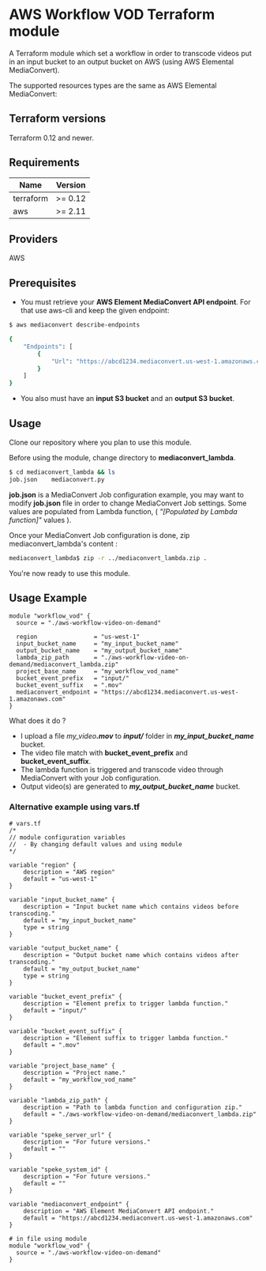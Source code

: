 # AWS Workflow VOD Terraform module

A Terraform module which set a workflow in order to transcode videos put in an input bucket to an output bucket on AWS (using AWS Elemental MediaConvert).

The supported resources types are the same as AWS Elemental MediaConvert:

## Terraform versions

Terraform 0.12 and newer.

## Requirements

| Name | Version |
|------|---------|
| terraform | >= 0.12 |
| aws | >= 2.11 |

## Providers

AWS

## Prerequisites

 * You must retrieve your **AWS Element MediaConvert API endpoint**. For that use aws-cli and keep the given endpoint:
```sh
$ aws mediaconvert describe-endpoints

{
    "Endpoints": [
        {
            "Url": "https://abcd1234.mediaconvert.us-west-1.amazonaws.com"
        }
    ]
}
```

* You also must have an **input S3 bucket** and an **output S3 bucket**.

## Usage

Clone our repository where you plan to use this module.

Before using the module, change directory to **mediaconvert_lambda**.
```bash
$ cd mediaconvert_lambda && ls
job.json    mediaconvert.py
```

**job.json** is a MediaConvert Job configuration example, you may want to modify **job.json** file in order to change MediaConvert Job settings. Some values are populated from Lambda function, ( *"[Populated by Lambda function]"* values ).

Once your MediaConvert Job configuration is done, zip mediaconvert_lambda's content :
```bash
mediaconvert_lambda$ zip -r ../mediaconvert_lambda.zip .
```

You're now ready to use this module.

## Usage Example

```hcl
module "workflow_vod" {
  source = "./aws-workflow-video-on-demand"

  region                = "us-west-1"
  input_bucket_name     = "my_input_bucket_name"
  output_bucket_name    = "my_output_bucket_name"
  lambda_zip_path       = "./aws-workflow-video-on-demand/mediaconvert_lambda.zip"
  project_base_name     = "my_workflow_vod_name"
  bucket_event_prefix   = "input/"
  bucket_event_suffix   = ".mov"
  mediaconvert_endpoint = "https://abcd1234.mediaconvert.us-west-1.amazonaws.com"
}
```

What does it do ?
* I upload a file _my_video_***.mov*** to ***input/*** folder in ***my_input_bucket_name*** bucket.
* The video file match with **bucket_event_prefix** and **bucket_event_suffix**.
* The lambda function is triggered and transcode video through MediaConvert with your Job configuration.
* Output video(s) are generated to ***my_output_bucket_name*** bucket.

### Alternative example using vars.tf
```hcl
# vars.tf
/*
// module configuration variables
//  - By changing default values and using module
*/

variable "region" {
    description = "AWS region"
    default = "us-west-1"
}

variable "input_bucket_name" {
    description = "Input bucket name which contains videos before transcoding."
    default = "my_input_bucket_name"
    type = string
}

variable "output_bucket_name" {
    description = "Output bucket name which contains videos after transcoding."
    default = "my_output_bucket_name"
    type = string
}

variable "bucket_event_prefix" {
    description = "Element prefix to trigger lambda function."
    default = "input/"
}

variable "bucket_event_suffix" {
    description = "Element suffix to trigger lambda function."
    default = ".mov"
}

variable "project_base_name" {
    description = "Project name."
    default = "my_workflow_vod_name"
}

variable "lambda_zip_path" {
    description = "Path to lambda function and configuration zip."
    default = "./aws-workflow-video-on-demand/mediaconvert_lambda.zip"
}

variable "speke_server_url" {
    description = "For future versions."
    default = ""
}

variable "speke_system_id" {
    description = "For future versions."
    default = ""
}

variable "mediaconvert_endpoint" {
    description = "AWS Element MediaConvert API endpoint."
    default = "https://abcd1234.mediaconvert.us-west-1.amazonaws.com"
}
```

```hcl
# in file using module
module "workflow_vod" {
  source = "./aws-workflow-video-on-demand"
}
```
